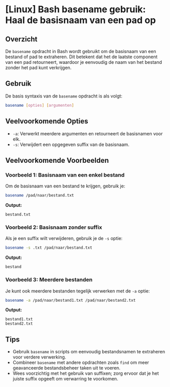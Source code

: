 # [Linux] Bash basename gebruik: Haal de basisnaam van een pad op

## Overzicht
De `basename` opdracht in Bash wordt gebruikt om de basisnaam van een bestand of pad te extraheren. Dit betekent dat het de laatste component van een pad retourneert, waardoor je eenvoudig de naam van het bestand zonder het pad kunt verkrijgen.

## Gebruik
De basis syntaxis van de `basename` opdracht is als volgt:

```bash
basename [opties] [argumenten]
```

## Veelvoorkomende Opties
- `-a`: Verwerkt meerdere argumenten en retourneert de basisnamen voor elk.
- `-s`: Verwijdert een opgegeven suffix van de basisnaam.

## Veelvoorkomende Voorbeelden

### Voorbeeld 1: Basisnaam van een enkel bestand
Om de basisnaam van een bestand te krijgen, gebruik je:

```bash
basename /pad/naar/bestand.txt
```
**Output:**
```
bestand.txt
```

### Voorbeeld 2: Basisnaam zonder suffix
Als je een suffix wilt verwijderen, gebruik je de `-s` optie:

```bash
basename -s .txt /pad/naar/bestand.txt
```
**Output:**
```
bestand
```

### Voorbeeld 3: Meerdere bestanden
Je kunt ook meerdere bestanden tegelijk verwerken met de `-a` optie:

```bash
basename -a /pad/naar/bestand1.txt /pad/naar/bestand2.txt
```
**Output:**
```
bestand1.txt
bestand2.txt
```

## Tips
- Gebruik `basename` in scripts om eenvoudig bestandsnamen te extraheren voor verdere verwerking.
- Combineer `basename` met andere opdrachten zoals `find` om meer geavanceerde bestandsbeheer taken uit te voeren.
- Wees voorzichtig met het gebruik van suffixen; zorg ervoor dat je het juiste suffix opgeeft om verwarring te voorkomen.